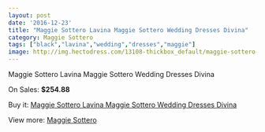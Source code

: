 ```yaml
---
layout: post
date: '2016-12-23'
title: "Maggie Sottero Lavina Maggie Sottero Wedding Dresses Divina"
category: Maggie Sottero
tags: ["black","lavina","wedding","dresses","maggie"]
image: http://img.hectodress.com/13108-thickbox_default/maggie-sottero-lavina-maggie-sottero-wedding-dresses-divina.jpg
---
```

Maggie Sottero Lavina Maggie Sottero Wedding Dresses Divina

On Sales: **$254.88**
<a href="https://www.hectodress.com/maggie-sottero/6381-maggie-sottero-lavina-maggie-sottero-wedding-dresses-divina.html"><amp-img layout="responsive" width="600" height="600" src="//img.hectodress.com/13108-thickbox_default/maggie-sottero-lavina-maggie-sottero-wedding-dresses-divina.jpg" alt="Maggie Sottero Lavina Maggie Sottero Wedding Dresses Divina 0" /></a>
<a href="https://www.hectodress.com/maggie-sottero/6381-maggie-sottero-lavina-maggie-sottero-wedding-dresses-divina.html"><amp-img layout="responsive" width="600" height="600" src="//img.hectodress.com/13109-thickbox_default/maggie-sottero-lavina-maggie-sottero-wedding-dresses-divina.jpg" alt="Maggie Sottero Lavina Maggie Sottero Wedding Dresses Divina 1" /></a>

Buy it: [Maggie Sottero Lavina Maggie Sottero Wedding Dresses Divina](https://www.hectodress.com/maggie-sottero/6381-maggie-sottero-lavina-maggie-sottero-wedding-dresses-divina.html "Maggie Sottero Lavina Maggie Sottero Wedding Dresses Divina")

View more: [Maggie Sottero](https://www.hectodress.com/109-maggie-sottero "Maggie Sottero")